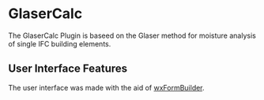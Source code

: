 # GlaserCalc
The GlaserCalc Plugin is baseed on the Glaser method for moisture analysis of single IFC building elements.

## User Interface Features
The user interface was made with the aid of [wxFormBuilder](https://github.com/wxFormBuilder/wxFormBuilder).
